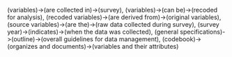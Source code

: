 (variables)->(are collected in)->(survey), (variables)->(can be)->(recoded for analysis), (recoded variables)->(are derived from)->(original variables), (source variables)->(are the)->(raw data collected during survey), (survey year)->(indicates)->(when the data was collected), (general specifications)->(outline)->(overall guidelines for data management), (codebook)->(organizes and documents)->(variables and their attributes)
